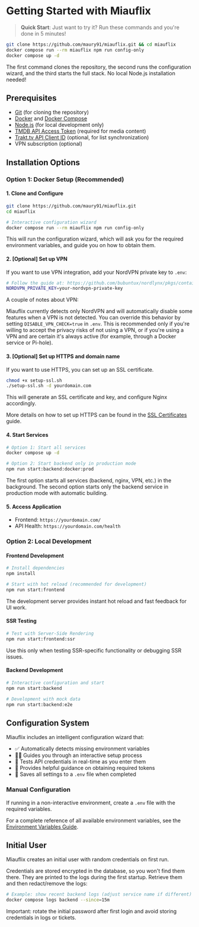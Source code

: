 # Getting Started with Miauflix

> **Quick Start**: Just want to try it? Run these commands and you're done in 5 minutes!

```bash
git clone https://github.com/maury91/miauflix.git && cd miauflix
docker compose run --rm miauflix npm run config-only
docker compose up -d
```

The first command clones the repository, the second runs the configuration wizard, and the third starts the full stack. No local Node.js installation needed!

## Prerequisites

- [Git](https://git-scm.com/) (for cloning the repository)
- [Docker](https://www.docker.com/) and [Docker Compose](https://docs.docker.com/compose/)
- [Node.js](https://nodejs.org/) (for local development only)
- [TMDB API Access Token](https://developer.themoviedb.org/docs) (required for media content)
- [Trakt.tv API Client ID](https://trakt.tv/oauth/applications) (optional, for list synchronization)
- VPN subscription (optional)

## Installation Options

### Option 1: Docker Setup (Recommended)

#### 1. Clone and Configure

```bash
git clone https://github.com/maury91/miauflix.git
cd miauflix

# Interactive configuration wizard
docker compose run --rm miauflix npm run config-only
```

This will run the configuration wizard, which will ask you for the required environment variables, and guide you on how to obtain them.

#### 2. [Optional] Set up VPN

If you want to use VPN integration, add your NordVPN private key to `.env`:

```bash
# Follow the guide at: https://github.com/bubuntux/nordlynx/pkgs/container/nordlynx#how-to-get-your-private_key
NORDVPN_PRIVATE_KEY=your-nordvpn-private-key
```

A couple of notes about VPN:

Miauflix currently detects only NordVPN and will automatically disable some features when a VPN is not detected. You can override this behavior by setting `DISABLE_VPN_CHECK=true` in `.env`. This is recommended only if you're willing to accept the privacy risks of not using a VPN, or if you're using a VPN and are certain it's always active (for example, through a Docker service or Pi-hole).

#### 3. [Optional] Set up HTTPS and domain name

If you want to use HTTPS, you can set up an SSL certificate.

```bash
chmod +x setup-ssl.sh
./setup-ssl.sh -d yourdomain.com
```

This will generate an SSL certificate and key, and configure Nginx accordingly.

More details on how to set up HTTPS can be found in the [SSL Certificates](ssl-certificates.md) guide.

#### 4. Start Services

```bash
# Option 1: Start all services
docker compose up -d

# Option 2: Start backend only in production mode
npm run start:backend:docker:prod
```

The first option starts all services (backend, nginx, VPN, etc.) in the background. The second option starts only the backend service in production mode with automatic building.

#### 5. Access Application

- Frontend: `https://yourdomain.com/`
- API Health: `https://yourdomain.com/health`

### Option 2: Local Development

#### Frontend Development

```bash
# Install dependencies
npm install

# Start with hot reload (recommended for development)
npm run start:frontend
```

The development server provides instant hot reload and fast feedback for UI work.

#### SSR Testing

```bash
# Test with Server-Side Rendering
npm run start:frontend:ssr
```

Use this only when testing SSR-specific functionality or debugging SSR issues.

#### Backend Development

```bash
# Interactive configuration and start
npm run start:backend

# Development with mock data
npm run start:backend:e2e
```

## Configuration System

Miauflix includes an intelligent configuration wizard that:

- ✅ Automatically detects missing environment variables
- 🧙‍♂️ Guides you through an interactive setup process
- 🔄 Tests API credentials in real-time as you enter them
- 📝 Provides helpful guidance on obtaining required tokens
- 💾 Saves all settings to a `.env` file when completed

### Manual Configuration

If running in a non-interactive environment, create a `.env` file with the required variables.

For a complete reference of all available environment variables, see the [Environment Variables Guide](environment-variables.md).

## Initial User

Miauflix creates an initial user with random credentials on first run.

Credentials are stored encrypted in the database, so you won't find them there. They are printed to the logs during the first startup. Retrieve them and then redact/remove the logs:

```bash
# Example: show recent backend logs (adjust service name if different)
docker compose logs backend --since=15m
```

Important: rotate the initial password after first login and avoid storing credentials in logs or tickets.
